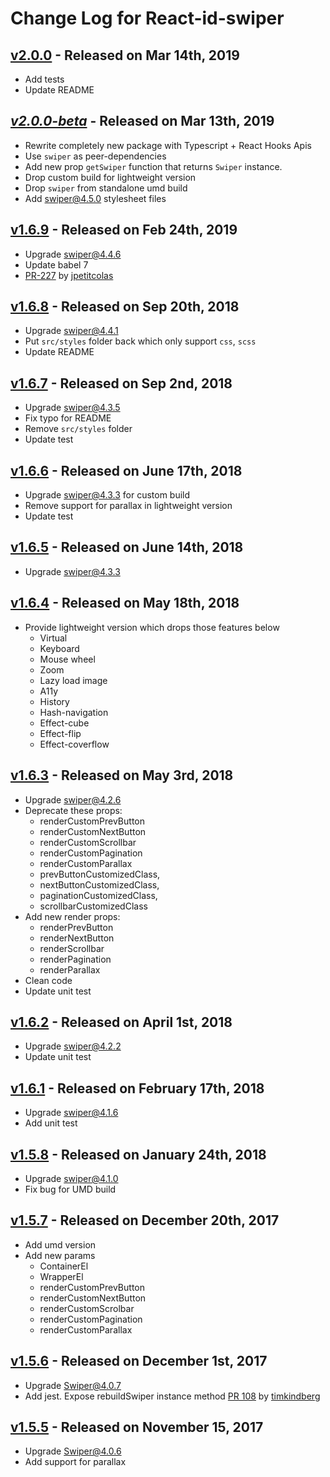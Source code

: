 # Change Log for React-id-swiper

## [v2.0.0](https://github.com/kidjp85/react-id-swiper/compare/2.0.0...2.0.0-beta) - Released on Mar 14th, 2019
  * Add tests
  * Update README

## [*v2.0.0-beta*](https://github.com/kidjp85/react-id-swiper/compare/2.0.0...1.6.9) - Released on Mar 13th, 2019
  * Rewrite completely new package with Typescript + React Hooks Apis
  * Use `swiper` as peer-dependencies
  * Add new prop `getSwiper` function that returns `Swiper` instance.
  * Drop custom build for lightweight version
  * Drop `swiper` from standalone umd build
  * Add swiper@4.5.0 stylesheet files

## [v1.6.9](https://github.com/kidjp85/react-id-swiper/compare/1.6.9...1.6.8) - Released on Feb 24th, 2019
  * Upgrade swiper@4.4.6
  * Update babel 7
  * [PR-227](https://github.com/kidjp85/react-id-swiper/pull/227) by [jpetitcolas](https://github.com/jpetitcolas)

## [v1.6.8](https://github.com/kidjp85/react-id-swiper/compare/1.6.8...1.6.7) - Released on Sep 20th, 2018
  * Upgrade swiper@4.4.1
  * Put `src/styles` folder back which only support `css`, `scss`
  * Update README

## [v1.6.7](https://github.com/kidjp85/react-id-swiper/compare/1.6.7...1.6.6) - Released on Sep 2nd, 2018
  * Upgrade swiper@4.3.5
  * Fix typo for README
  * Remove `src/styles` folder
  * Update test

## [v1.6.6](https://github.com/kidjp85/react-id-swiper/compare/1.6.6...1.6.5) - Released on June 17th, 2018
  * Upgrade swiper@4.3.3 for custom build
  * Remove support for parallax in lightweight version
  * Update test

## [v1.6.5](https://github.com/kidjp85/react-id-swiper/compare/1.6.5...1.6.4) - Released on June 14th, 2018
  * Upgrade swiper@4.3.3

## [v1.6.4](https://github.com/kidjp85/react-id-swiper/compare/1.6.4...1.6.3) - Released on May 18th, 2018
  * Provide lightweight version which drops those features below
    - Virtual
    - Keyboard
    - Mouse wheel
    - Zoom
    - Lazy load image
    - A11y
    - History
    - Hash-navigation
    - Effect-cube
    - Effect-flip
    - Effect-coverflow


## [v1.6.3](https://github.com/kidjp85/react-id-swiper/compare/1.6.3...1.6.2) - Released on May 3rd, 2018
  * Upgrade swiper@4.2.6
  * Deprecate these props:
    - renderCustomPrevButton
    - renderCustomNextButton
    - renderCustomScrollbar
    - renderCustomPagination
    - renderCustomParallax
    - prevButtonCustomizedClass,
    - nextButtonCustomizedClass,
    - paginationCustomizedClass,
    - scrollbarCustomizedClass
  * Add new render props:
    - renderPrevButton
    - renderNextButton
    - renderScrollbar
    - renderPagination
    - renderParallax
  * Clean code
  * Update unit test

## [v1.6.2](https://github.com/kidjp85/react-id-swiper/compare/1.6.2...1.6.1) - Released on April 1st, 2018
  * Upgrade swiper@4.2.2
  * Update unit test

## [v1.6.1](https://github.com/kidjp85/react-id-swiper/compare/1.6.1...1.5.8) - Released on February 17th, 2018
  * Upgrade swiper@4.1.6
  * Add unit test

## [v1.5.8](https://github.com/kidjp85/react-id-swiper/compare/1.5.8...1.5.7) - Released on January 24th, 2018
  * Upgrade swiper@4.1.0
  * Fix bug for UMD build

## [v1.5.7](https://github.com/kidjp85/react-id-swiper/compare/1.5.7...1.5.6) - Released on December 20th, 2017
  * Add umd version
  * Add new params
    - ContainerEl
    - WrapperEl
    - renderCustomPrevButton
    - renderCustomNextButton
    - renderCustomScrolbar
    - renderCustomPagination
    - renderCustomParallax

## [v1.5.6](https://github.com/kidjp85/react-id-swiper/compare/1.5.6...1.5.5) - Released on December 1st, 2017
  * Upgrade Swiper@4.0.7
  * Add jest. Expose rebuildSwiper instance method [PR 108](https://github.com/kidjp85/react-id-swiper/pull/108) by [timkindberg](https://github.com/timkindberg)

## [v1.5.5](https://github.com/kidjp85/react-id-swiper/compare/1.5.5...1.5.4) - Released on November 15, 2017
  * Upgrade Swiper@4.0.6
  * Add support for parallax

